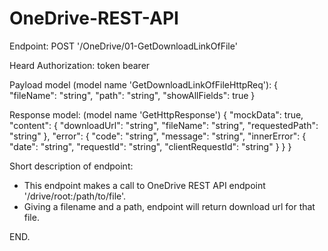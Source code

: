 # OneDrive-REST-API

Endpoint:
POST
'/OneDrive/01-GetDownloadLinkOfFile'

Heard Authorization: token bearer

Payload model (model name 'GetDownloadLinkOfFileHttpReq'):
{
  "fileName": "string",
  "path": "string",
  "showAllFields": true
}

Response model: (model name 'GetHttpResponse')
{
  "mockData": true,
  "content": {
    "downloadUrl": "string",
    "fileName": "string",
    "requestedPath": "string"
  },
  "error": {
    "code": "string",
    "message": "string",
    "innerError": {
      "date": "string",
      "requestId": "string",
      "clientRequestId": "string"
    }
  }
}

Short description of endpoint:
- This endpoint makes a call to OneDrive REST API endpoint '/drive/root:/path/to/file'.
- Giving a filename and a path, endpoint will return download url for that file.

END.